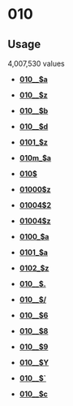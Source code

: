 # 010

## Usage

4,007,530 values

-   **[010\_\_$a](../../tags/010/010__a-1.md)**  

-   **[010\_\_$z](../../tags/010/010__z-2.md)**  

-   **[010\_\_$b](../../tags/010/010__b-3.md)**  

-   **[010\_\_$d](../../tags/010/010__d-4.md)**  

-   **[0101\_$z](../../tags/010/0101_z-5.md)**  

-   **[010m\_$a](../../tags/010/010m_a-6.md)**  

-   **[010$](../../tags/010/010-7.md)**  

-   **[01000$z](../../tags/010/01000z-8.md)**  

-   **[01004$2](../../tags/010/010042-9.md)**  

-   **[01004$z](../../tags/010/01004z-10.md)**  

-   **[0100\_$a](../../tags/010/0100_a-11.md)**  

-   **[0101\_$a](../../tags/010/0101_a-12.md)**  

-   **[0102\_$z](../../tags/010/0102_z-13.md)**  

-   **[010\_\_$.](../../tags/010/010___-14.md)**  

-   **[010\_\_$/](../../tags/010/010___-15.md)**  

-   **[010\_\_$6](../../tags/010/010__6-16.md)**  

-   **[010\_\_$8](../../tags/010/010__8-17.md)**  

-   **[010\_\_$9](../../tags/010/010__9-18.md)**  

-   **[010\_\_$Y](../../tags/010/010__y-19.md)**  

-   **[010\_\_$\`](../../tags/010/010___-20.md)**  

-   **[010\_\_$c](../../tags/010/010__c-21.md)**  


